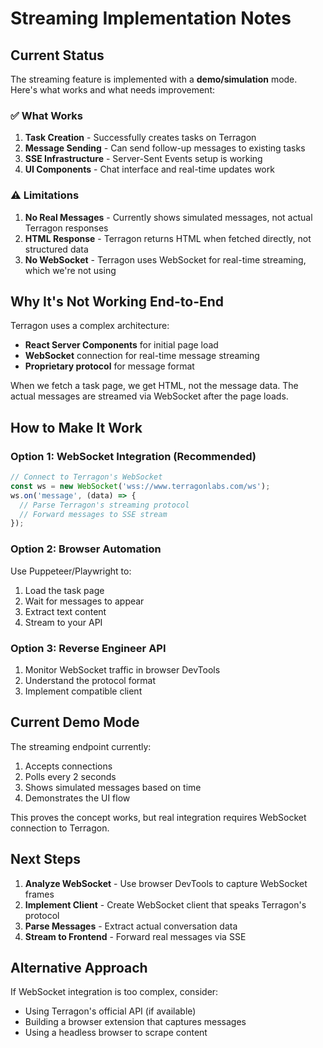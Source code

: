 # Streaming Implementation Notes

## Current Status

The streaming feature is implemented with a **demo/simulation** mode. Here's what works and what needs improvement:

### ✅ What Works

1. **Task Creation** - Successfully creates tasks on Terragon
2. **Message Sending** - Can send follow-up messages to existing tasks
3. **SSE Infrastructure** - Server-Sent Events setup is working
4. **UI Components** - Chat interface and real-time updates work

### ⚠️ Limitations

1. **No Real Messages** - Currently shows simulated messages, not actual Terragon responses
2. **HTML Response** - Terragon returns HTML when fetched directly, not structured data
3. **No WebSocket** - Terragon uses WebSocket for real-time streaming, which we're not using

## Why It's Not Working End-to-End

Terragon uses a complex architecture:
- **React Server Components** for initial page load
- **WebSocket** connection for real-time message streaming
- **Proprietary protocol** for message format

When we fetch a task page, we get HTML, not the message data. The actual messages are streamed via WebSocket after the page loads.

## How to Make It Work

### Option 1: WebSocket Integration (Recommended)
```javascript
// Connect to Terragon's WebSocket
const ws = new WebSocket('wss://www.terragonlabs.com/ws');
ws.on('message', (data) => {
  // Parse Terragon's streaming protocol
  // Forward messages to SSE stream
});
```

### Option 2: Browser Automation
Use Puppeteer/Playwright to:
1. Load the task page
2. Wait for messages to appear
3. Extract text content
4. Stream to your API

### Option 3: Reverse Engineer API
1. Monitor WebSocket traffic in browser DevTools
2. Understand the protocol format
3. Implement compatible client

## Current Demo Mode

The streaming endpoint currently:
1. Accepts connections
2. Polls every 2 seconds
3. Shows simulated messages based on time
4. Demonstrates the UI flow

This proves the concept works, but real integration requires WebSocket connection to Terragon.

## Next Steps

1. **Analyze WebSocket** - Use browser DevTools to capture WebSocket frames
2. **Implement Client** - Create WebSocket client that speaks Terragon's protocol
3. **Parse Messages** - Extract actual conversation data
4. **Stream to Frontend** - Forward real messages via SSE

## Alternative Approach

If WebSocket integration is too complex, consider:
- Using Terragon's official API (if available)
- Building a browser extension that captures messages
- Using a headless browser to scrape content